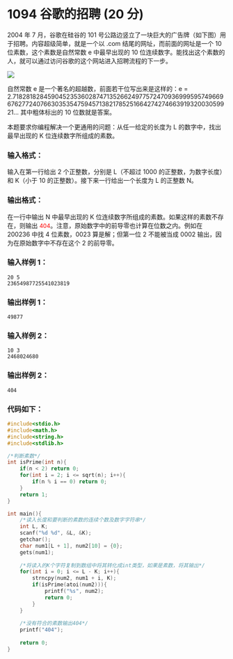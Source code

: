 # 1094 谷歌的招聘 (20 分)
2004 年 7 月，谷歌在硅谷的 101 号公路边竖立了一块巨大的广告牌（如下图）用于招聘。内容超级简单，就是一个以 .com 结尾的网址，而前面的网址是一个 10 位素数，这个素数是自然常数 e 中最早出现的 10 位连续数字。能找出这个素数的人，就可以通过访问谷歌的这个网站进入招聘流程的下一步。
		
![](https://images.ptausercontent.com/57148679-d574-4f49-b048-775c6c07791c.jpg)

自然常数 e 是一个著名的超越数，前面若干位写出来是这样的：e = 2.718281828459045235360287471352662497757247093699959574966967627724076630353547594571382178525166427427466391932003059921... 其中粗体标出的 10 位数就是答案。

本题要求你编程解决一个更通用的问题：从任一给定的长度为 L 的数字中，找出最早出现的 K 位连续数字所组成的素数。
### 输入格式：
输入在第一行给出 2 个正整数，分别是 L（不超过 1000 的正整数，为数字长度）和 K（小于 10 的正整数）。接下来一行给出一个长度为 L 的正整数 N。
### 输出格式：
在一行中输出 N 中最早出现的 K 位连续数字所组成的素数。如果这样的素数不存在，则输出 <font color="red" size="2px">404</font>。注意，原始数字中的前导零也计算在位数之内。例如在 200236 中找 4 位素数，0023 算是解；但第一位 2 不能被当成 0002 输出，因为在原始数字中不存在这个 2 的前导零。
### 输入样例 1：
```
20 5
23654987725541023819
```
### 输出样例 1：
```
49877
```
### 输入样例 2：
```
10 3
2468024680
```
### 输出样例 2：
```
404
```
### 代码如下：
```c
#include<stdio.h>
#include<math.h>
#include<string.h>
#include<stdlib.h>

/*判断素数*/ 
int isPrime(int n){
    if(n < 2) return 0;
    for(int i = 2; i <= sqrt(n); i++){
        if(n % i == 0) return 0;
    }
    return 1;
}

int main(){
    /*读入长度和要判断的素数的连续个数及数字字符串*/ 
    int L, K;
    scanf("%d %d", &L, &K);
    getchar();
    char num1[L + 1], num2[10] = {0};
    gets(num1);
    
    /*将读入的K个字符复制到数组中将其转化成int类型，如果是素数，将其输出*/ 
    for(int i = 0; i <= L - K; i++){
        strncpy(num2, num1 + i, K);
        if(isPrime(atoi(num2))){
            printf("%s", num2);
            return 0;
        }
    }
    
    /*没有符合的素数输出404*/ 
    printf("404");
    
    return 0;
}
```